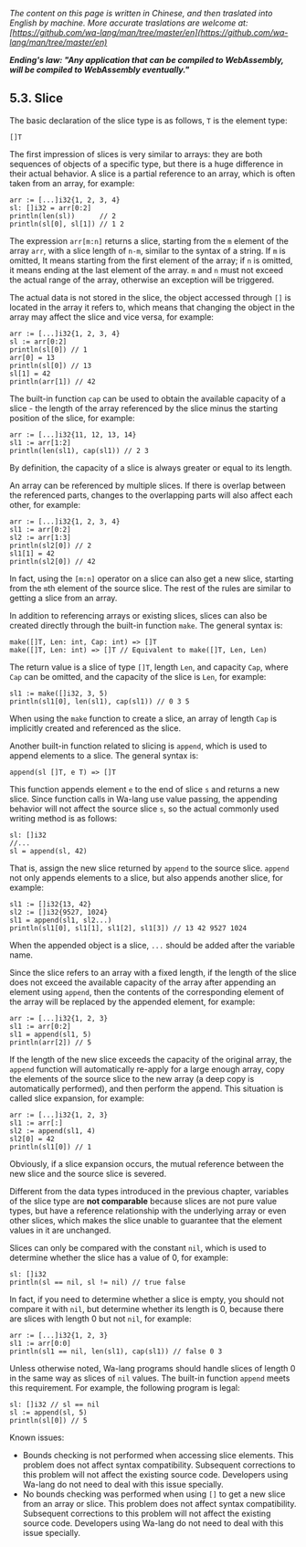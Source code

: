 *The content on this page is written in Chinese, and then traslated into English by machine. More accurate traslations are welcome at: [https://github.com/wa-lang/man/tree/master/en](https://github.com/wa-lang/man/tree/master/en)*

***Ending's law: "Any application that can be compiled to WebAssembly, will be compiled to WebAssembly eventually."***

## 5.3. Slice

The basic declaration of the slice type is as follows, `T` is the element type:
```wa
[]T
```

The first impression of slices is very similar to arrays: they are both sequences of objects of a specific type, but there is a huge difference in their actual behavior. A slice is a partial reference to an array, which is often taken from an array, for example:
```wa
arr := [...]i32{1, 2, 3, 4}
sl: []i32 = arr[0:2]
println(len(sl))      // 2
println(sl[0], sl[1]) // 1 2
```

The expression `arr[m:n]` returns a slice, starting from the `m` element of the array `arr`, with a slice length of `n-m`, similar to the syntax of a string. If `m` is omitted, It means starting from the first element of the array; if `n` is omitted, it means ending at the last element of the array. `m` and `n` must not exceed the actual range of the array, otherwise an exception will be triggered.

The actual data is not stored in the slice, the object accessed through `[]` is located in the array it refers to, which means that changing the object in the array may affect the slice and vice versa, for example:
```wa
arr := [...]i32{1, 2, 3, 4}
sl := arr[0:2]
println(sl[0]) // 1
arr[0] = 13
println(sl[0]) // 13
sl[1] = 42
println(arr[1]) // 42
```

The built-in function `cap` can be used to obtain the available capacity of a slice - the length of the array referenced by the slice minus the starting position of the slice, for example:
```wa
arr := [...]i32{11, 12, 13, 14}
sl1 := arr[1:2]
println(len(sl1), cap(sl1)) // 2 3
```

By definition, the capacity of a slice is always greater or equal to its length.

An array can be referenced by multiple slices. If there is overlap between the referenced parts, changes to the overlapping parts will also affect each other, for example:
```wa
arr := [...]i32{1, 2, 3, 4}
sl1 := arr[0:2]
sl2 := arr[1:3]
println(sl2[0]) // 2
sl1[1] = 42
println(sl2[0]) // 42
```

In fact, using the `[m:n]` operator on a slice can also get a new slice, starting from the `m`th element of the source slice. The rest of the rules are similar to getting a slice from an array.

In addition to referencing arrays or existing slices, slices can also be created directly through the built-in function `make`. The general syntax is:
```wa
make([]T, Len: int, Cap: int) => []T
make([]T, Len: int) => []T // Equivalent to make([]T, Len, Len)
```

The return value is a slice of type `[]T`, length `Len`, and capacity `Cap`, where `Cap` can be omitted, and the capacity of the slice is `Len`, for example:
```wa
sl1 := make([]i32, 3, 5)
println(sl1[0], len(sl1), cap(sl1)) // 0 3 5
```

When using the `make` function to create a slice, an array of length `Cap` is implicitly created and referenced as the slice.

Another built-in function related to slicing is `append`, which is used to append elements to a slice. The general syntax is:
```wa
append(sl []T, e T) => []T
```

This function appends element `e` to the end of slice `s` and returns a new slice. Since function calls in Wa-lang use value passing, the appending behavior will not affect the source slice `s`, so the actual commonly used writing method is as follows:
```wa
sl: []i32
//...
sl = append(sl, 42)
```

That is, assign the new slice returned by `append` to the source slice. `append` not only appends elements to a slice, but also appends another slice, for example:
```wa
sl1 := []i32{13, 42}
sl2 := []i32{9527, 1024}
sl1 = append(sl1, sl2...)
println(sl1[0], sl1[1], sl1[2], sl1[3]) // 13 42 9527 1024
```

When the appended object is a slice, `...` should be added after the variable name.

Since the slice refers to an array with a fixed length, if the length of the slice does not exceed the available capacity of the array after appending an element using `append`, then the contents of the corresponding element of the array will be replaced by the appended element, for example:
```wa
arr := [...]i32{1, 2, 3}
sl1 := arr[0:2]
sl1 = append(sl1, 5)
println(arr[2]) // 5
```

If the length of the new slice exceeds the capacity of the original array, the `append` function will automatically re-apply for a large enough array, copy the elements of the source slice to the new array (a deep copy is automatically performed), and then perform the append. This situation is called slice expansion, for example:
```wa
arr := [...]i32{1, 2, 3}
sl1 := arr[:]
sl2 := append(sl1, 4)
sl2[0] = 42
println(sl1[0]) // 1
```

Obviously, if a slice expansion occurs, the mutual reference between the new slice and the source slice is severed.

Different from the data types introduced in the previous chapter, variables of the slice type are **not comparable** because slices are not pure value types, but have a reference relationship with the underlying array or even other slices, which makes the slice unable to guarantee that the element values ​​in it are unchanged.

Slices can only be compared with the constant `nil`, which is used to determine whether the slice has a value of 0, for example:
```wa
sl: []i32
println(sl == nil, sl != nil) // true false
```

In fact, if you need to determine whether a slice is empty, you should not compare it with `nil`, but determine whether its length is 0, because there are slices with length 0 but not `nil`, for example:
```wa
arr := [...]i32{1, 2, 3}
sl1 := arr[0:0]
println(sl1 == nil, len(sl1), cap(sl1)) // false 0 3
```

Unless otherwise noted, Wa-lang programs should handle slices of length 0 in the same way as slices of `nil` values. The built-in function `append` meets this requirement. For example, the following program is legal:
```wa
sl: []i32 // sl == nil
sl := append(sl, 5)
println(sl[0]) // 5
```

Known issues:
- Bounds checking is not performed when accessing slice elements. This problem does not affect syntax compatibility. Subsequent corrections to this problem will not affect the existing source code. Developers using Wa-lang do not need to deal with this issue specially.
- No bounds checking was performed when using `[]` to get a new slice from an array or slice. This problem does not affect syntax compatibility. Subsequent corrections to this problem will not affect the existing source code. Developers using Wa-lang do not need to deal with this issue specially.
